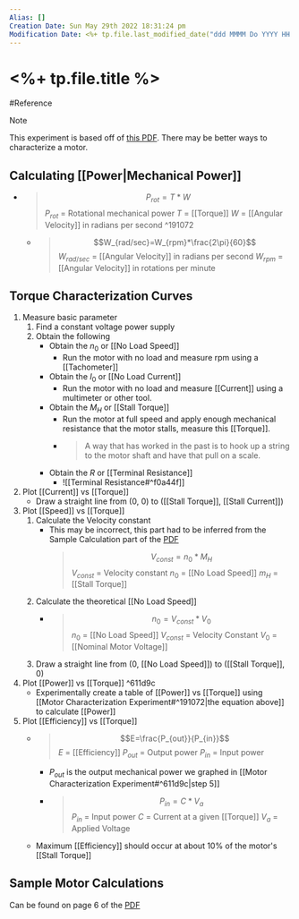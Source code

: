 ```yaml
---
Alias: []
Creation Date: Sun May 29th 2022 18:31:24 pm 
Modification Date: <%+ tp.file.last_modified_date("ddd MMMM Do YYYY HH:mm:ss a") %>
---
```

# <%+ tp.file.title %>
#Reference 

> [!Note] 
> This experiment is based off of [this PDF](https://pages.mtu.edu/~wjendres/ProductRealization1Course/DC_Motor_Calculations.pdf). There may be better ways to characterize a motor.

## Calculating [[Power|Mechanical Power]]
- > $$P_{rot}=T*W$$
   > $P_{rot}$ = Rotational mechanical power
   > $T$ = [[Torque]]
   > $W$ = [[Angular Velocity]] in radians per second ^191072
	- > $$W_{rad/sec}=W_{rpm}*\frac{2\pi}{60}$$
	   > $W_{rad/sec}$ = [[Angular Velocity]] in radians per second
	   > $W_{rpm}$ = [[Angular Velocity]] in rotations per minute

## Torque Characterization Curves
1. Measure basic parameter
	1. Find a constant voltage power supply
	2. Obtain the following
		- Obtain the $n_{0}$ or [[No Load Speed]]
			- Run the motor with no load and measure rpm using a [[Tachometer]]
		- Obtain the $I_{0}$ or [[No Load Current]]
			- Run the motor with no load and measure [[Current]] using a multimeter or other tool.
		- Obtain the $M_{H}$  or [[Stall Torque]]
			- Run the motor at full speed and apply enough mechanical resistance that the motor stalls, measure this [[Torque]].
			- > A way that has worked in the past is to hook up a string to the motor shaft and have that pull on a scale.
		- Obtain the $R$ or [[Terminal Resistance]]
			- ![[Terminal Resistance#^f0a44f]]
2. Plot [[Current]] vs [[Torque]]
	- Draw a straight line from (0, 0) to ([[Stall Torque]], [[Stall Current]])
3. Plot [[Speed]] vs [[Torque]]
	1. Calculate the Velocity constant
		- This may be incorrect, this part had to be inferred from the Sample Calculation part of the [PDF](https://pages.mtu.edu/~wjendres/ProductRealization1Course/DC_Motor_Calculations.pdf)
		  > $$V_{const}=n_{0}*M_{H}$$
		  > $V_{const}$ = Velocity constant
		  > $n_{0}$ = [[No Load Speed]]
		  > $m_{H}$ = [[Stall Torque]]
	2. Calculate the theoretical [[No Load Speed]]
		- > $$n_{0}=V_{const}*V_{0}$$
		  > $n_{0}$ = [[No Load Speed]]
		  > $V_{const}$ = Velocity Constant
		  > $V_{0}$ = [[Nominal Motor Voltage]]
	3. Draw a straight line from (0, [[No Load Speed]]) to ([[Stall Torque]], 0)
4. Plot [[Power]] vs [[Torque]] ^611d9c
	- Experimentally create a table of [[Power]] vs [[Torque]] using [[Motor Characterization Experiment#^191072|the equation above]] to calculate [[Power]]
5. Plot [[Efficiency]] vs [[Torque]]
	- > $$E=\frac{P_{out}}{P_{in}}$$
	  > $E$ = [[Efficiency]]
	  > $P_{out}$ = Output power
	  > $P_{in}$ = Input power
		- $P_{out}$ is the output mechanical power we graphed in [[Motor Characterization Experiment#^611d9c|step 5]]
		- > $$P_{in}=C*V_{a}$$
		  > $P_{in}$ = Input power
		  > $C$ = Current at a given [[Torque]]
		  > $V_{a}$ = Applied Voltage
	- Maximum [[Efficiency]] should occur at about 10% of the motor's [[Stall Torque]]

## Sample Motor Calculations
Can be found on page 6 of the [PDF](https://pages.mtu.edu/~wjendres/ProductRealization1Course/DC_Motor_Calculations.pdf)